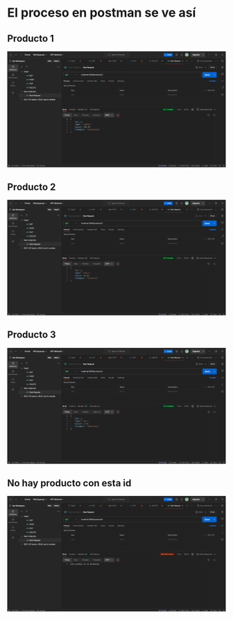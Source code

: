 # El proceso en postman se ve así
## Producto 1
![La imagen no funciona](/Tarea-5/Imagenes/1.png)
## Producto 2
![La imagen no funciona](/Tarea-5/Imagenes/2.png)
## Producto 3
![La imagen no funciona](/Tarea-5/Imagenes/3.png)
## No hay producto con esta id
![La imagen no funciona](/Tarea-5/Imagenes/No%20funciona.png)